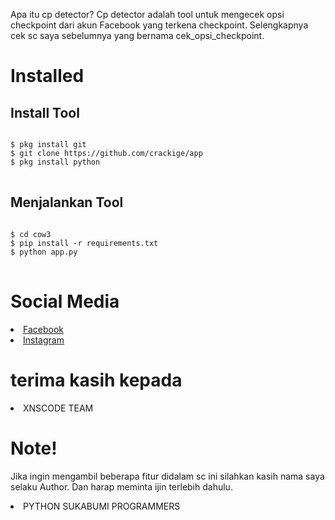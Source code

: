 
<p>Apa itu cp detector? Cp detector adalah tool untuk mengecek opsi checkpoint dari akun Facebook yang terkena checkpoint. Selengkapnya cek sc saya sebelumnya yang bernama cek_opsi_checkpoint.</p>
<h1>Installed</h1>
<h2>Install Tool</h2>
<pre>
<code>
$ pkg install git
$ git clone https://github.com/crackige/app
$ pkg install python
</code>
</pre>
<h2>Menjalankan Tool</h2>
<pre>
<code>
$ cd cow3
$ pip install -r requirements.txt
$ python app.py
</code>
</pre>
<h1>Social Media</h1>
<li><a href="https://www.facebook.com/Bang.badru23">Facebook</a></li>
<li><a href="https://www.instagram.com/Story_badru23">Instagram</a></li>
<h1>terima kasih kepada</h1>
<li>XNSCODE TEAM</li>
<h1>Note!</h1>
<p>Jika ingin mengambil beberapa fitur didalam sc ini silahkan kasih nama saya selaku Author. Dan harap meminta ijin terlebih dahulu.
<li>PYTHON SUKABUMI PROGRAMMERS</li>
